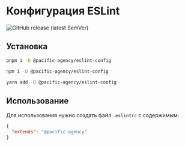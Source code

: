 # Конфигурация ESLint

![GitHub release (latest SemVer)](https://img.shields.io/github/v/release/pacific-agency/eslint-config?colorA=18181B&colorB=AAC811&label=%D0%A0%D0%B5%D0%BB%D0%B8%D0%B7)

## Установка

```bash
pnpm i -D @pacific-agency/eslint-config
```

```bash
npm i -D @pacific-agency/eslint-config
```

```bash
yarn add -D @pacific-agency/eslint-config
```

## Использование

Для использования нужно создать файл `.eslintrc` с содержимым:

```json
{
  "extends": "@pacific-agency"
}
```

